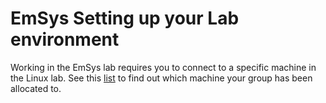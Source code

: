 # EmSys Setting up your Lab environment 

Working in the EmSys lab requires you to connect to a specific machine in the Linux lab. 
See this [list](https://github.com/STFleming/EmSys_labSetup/allocations) to find out which machine your group has been allocated to. 
